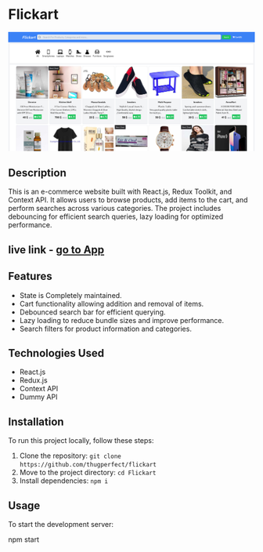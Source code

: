 # Flickart

![Project Image](./Screenshot%202023-12-30%20at%2017-56-42%20Flickart.png) 

## Description

This is an e-commerce website built with React.js, Redux Toolkit, and Context API. It allows users to browse products, add items to the cart, and perform searches across various categories. The project includes debouncing for efficient search queries, lazy loading for optimized performance.

## live link - [go to App](https://flickart.onrender.com/)

## Features
- State is Completely maintained.
- Cart functionality allowing addition and removal of items.
- Debounced search bar for efficient querying.
- Lazy loading to reduce bundle sizes and improve performance.
- Search filters for product information and categories.

## Technologies Used

- React.js
- Redux.js
- Context API
- Dummy API

## Installation

To run this project locally, follow these steps:

1. Clone the repository: `git clone https://github.com/thugperfect/flickart`
2. Move to the project directory: `cd Flickart`
3. Install dependencies: `npm i`

## Usage

To start the development server:

npm start

